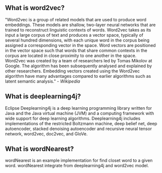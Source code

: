 ## What is word2vec?
"Word2vec is a group of related models that are used to produce word embeddings. These models are shallow, two-layer neural networks that are trained to reconstruct linguistic contexts of words. Word2vec takes as its input a large corpus of text and produces a vector space, typically of several hundred dimensions, with each unique word in the corpus being assigned a corresponding vector in the space. Word vectors are positioned in the vector space such that words that share common contexts in the corpus are located in close proximity to one another in the space.
Word2vec was created by a team of researchers led by Tomas Mikolov at Google. The algorithm has been subsequently analysed and explained by other researchers. Embedding vectors created using the Word2vec algorithm have many advantages compared to earlier algorithms such as latent semantic analysis." - *Wikipedia*

## What is deeplearning4j?
Eclipse Deeplearning4j is a deep learning programming library written for Java and the Java virtual machine (JVM) and a computing framework with wide support for deep learning algorithms. Deeplearning4j includes implementations of the restricted Boltzmann machine, deep belief net, deep autoencoder, stacked denoising autoencoder and recursive neural tensor network, word2vec, doc2vec, and GloVe.

## What is wordNearest?
wordNearest is an example implementation for find closet word to a given word. wordNearest integrate from deeplearning4j and word2vec model.
